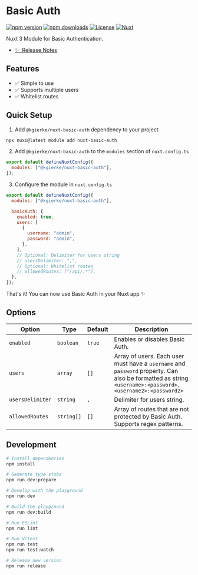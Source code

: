 # Basic Auth

[![npm version][npm-version-src]][npm-version-href]
[![npm downloads][npm-downloads-src]][npm-downloads-href]
[![License][license-src]][license-href]
[![Nuxt][nuxt-src]][nuxt-href]

Nuxt 3 Module for Basic Authentication.

- [✨ &nbsp;Release Notes](/CHANGELOG.md)
  <!-- - [🏀 Online playground](https://stackblitz.com/github/your-org/@kgierke/nuxt-basic-auth?file=playground%2Fapp.vue) -->
  <!-- - [📖 &nbsp;Documentation](https://example.com) -->

## Features

<!-- Highlight some of the features your module provide here -->

- ✅ Simple to use
- ✅ Supports multiple users
- ✅ Whitelist routes

## Quick Setup

1. Add `@kgierke/nuxt-basic-auth` dependency to your project

```bash
npx nuxi@latest module add nuxt-basic-auth
```

2. Add `@kgierke/nuxt-basic-auth` to the `modules` section of `nuxt.config.ts`

```js
export default defineNuxtConfig({
  modules: ["@kgierke/nuxt-basic-auth"],
});
```

3. Configure the module in `nuxt.config.ts`

```js
export default defineNuxtConfig({
  modules: ["@kgierke/nuxt-basic-auth"],

  basicAuth: {
    enabled: true,
    users: [
      {
        username: "admin",
        password: "admin",
      },
    ],
    // Optional: Delimiter for users string
    // usersDelimiter: ",",
    // Optional: Whitelist routes
    // allowedRoutes: ["/api/.*"],
  },
});
```

That's it! You can now use Basic Auth in your Nuxt app ✨

## Options

| Option           | Type       | Default | Description                                                                                                                                               |
| ---------------- | ---------- | ------- | --------------------------------------------------------------------------------------------------------------------------------------------------------- |
| `enabled`        | `boolean`  | `true`  | Enables or disables Basic Auth.                                                                                                                           |
| `users`          | `array`    | `[]`    | Array of users. Each user must have a `username` and `password` property. Can also be formatted as string `<username>:<password>,<username2>:<password2>` |
| `usersDelimiter` | `string`   | `,`     | Delimiter for users string.                                                                                                                               |
| `allowedRoutes`  | `string[]` | `[]`    | Array of routes that are not protected by Basic Auth. Supports regex patterns.                                                                            |

## Development

```bash
# Install dependencies
npm install

# Generate type stubs
npm run dev:prepare

# Develop with the playground
npm run dev

# Build the playground
npm run dev:build

# Run ESLint
npm run lint

# Run Vitest
npm run test
npm run test:watch

# Release new version
npm run release
```

<!-- Badges -->

[npm-version-src]: https://img.shields.io/npm/v/@kgierke/nuxt-basic-auth/latest.svg?style=flat&colorA=18181B&colorB=28CF8D
[npm-version-href]: https://npmjs.com/package/@kgierke/nuxt-basic-auth
[npm-downloads-src]: https://img.shields.io/npm/dm/@kgierke/nuxt-basic-auth.svg?style=flat&colorA=18181B&colorB=28CF8D
[npm-downloads-href]: https://npmjs.com/package/@kgierke/nuxt-basic-auth
[license-src]: https://img.shields.io/npm/l/@kgierke/nuxt-basic-auth.svg?style=flat&colorA=18181B&colorB=28CF8D
[license-href]: https://npmjs.com/package/@kgierke/nuxt-basic-auth
[nuxt-src]: https://img.shields.io/badge/Nuxt-18181B?logo=nuxt.js
[nuxt-href]: https://nuxt.com
